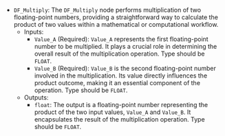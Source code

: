 - `DF_Multiply`: The `DF_Multiply` node performs multiplication of two floating-point numbers, providing a straightforward way to calculate the product of two values within a mathematical or computational workflow.
    - Inputs:
        - `Value_A` (Required): `Value_A` represents the first floating-point number to be multiplied. It plays a crucial role in determining the overall result of the multiplication operation. Type should be `FLOAT`.
        - `Value_B` (Required): `Value_B` is the second floating-point number involved in the multiplication. Its value directly influences the product outcome, making it an essential component of the operation. Type should be `FLOAT`.
    - Outputs:
        - `float`: The output is a floating-point number representing the product of the two input values, `Value_A` and `Value_B`. It encapsulates the result of the multiplication operation. Type should be `FLOAT`.

